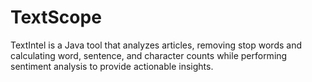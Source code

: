 # TextScope
TextIntel is a Java tool that analyzes articles, removing stop words and calculating word, sentence, and character counts while performing sentiment analysis to provide actionable insights.
